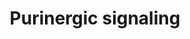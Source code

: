 ---
annotations:
- id: PW:0001000
  parent: signaling pathway
  type: Pathway Ontology
  value: nucleotide signaling via the purinergic P2Y receptors.
- id: PW:0000997
  parent: signaling pathway
  type: Pathway Ontology
  value: nucleoside and nucleotide mediated signaling pathway
authors:
- Fehrhart
- Egonw
description: Purinergic signalling is involved in several processes including neurologic,
  endocrine, and immune system signalling.
last-edited: 2020-05-06
ndex: 08de6582-8b71-11eb-9e72-0ac135e8bacf
organisms:
- Homo sapiens
redirect_from:
- /index.php/Pathway:WP4900
- /instance/WP4900
revision: null
schema-jsonld:
- '@context': https://schema.org/
  '@id': https://wikipathways.github.io/pathways/WP4900.html
  '@type': Dataset
  creator:
    '@type': Organization
    name: WikiPathways
  description: Purinergic signalling is involved in several processes including neurologic,
    endocrine, and immune system signalling.
  keywords:
  - ''
  - 2'-MeCCPA
  - 2-Cl-IB-MECA
  - 5'-N-ethylcarboxamidoadenosine
  - 8-Phenyl-1,3-dipropylxanthine
  - </br>1-Butyl-3-(3-hydroxypropyl)-8-(tricyclo[3.3.1.03,7]non-3-yl)-3,7-dihydro-1H-purine-2,6-dione
  - ADORA1
  - ADORA2A
  - ADORA2B
  - ADORA3
  - ADP
  - AMP
  - ATL-146e
  - ATP
  - Adenosine
  - BAY 60–6583
  - BLU-5937
  - CCPA
  - CGS-21680
  - CP-532,903
  - CPX
  - CVT-6883
  - Ca(2+)
  - Caffeine
  - Cu(2+)
  - DPCPX
  - GNAI1
  - GNAI2
  - GNAI3
  - GNAO1
  - GNAS
  - GNAT1
  - GNAT2
  - GNAT3
  - GNAZ
  - GR 79236
  - Gefapixant
  - Gi
  - Gq/11
  - HEMADO
  - IB-MECA
  - Istradefylline
  - Ivermectin
  - L-Glutathione
  - LPA
  - LPAR4
  - LPAR6
  - LUF-5835
  - LUF-5845
  - MRE3008F20
  - MRS-1191
  - MRS-1220
  - MRS-1334
  - MRS-1523
  - MRS-1706
  - MRS-1754
  - MRS-3558
  - MRS-3777
  - Mg(2+)
  - N-methyl-D-glucamine
  - N6-3-methoxyl-4-hydroxybenzyl adenine riboside
  - N6-Cyclopentyladenosine
  - Opiranserin
  - P2RX1
  - P2RX2
  - P2RX3
  - P2RX4
  - P2RX5
  - P2RX6
  - P2RX7
  - P2RY1
  - P2RY10
  - P2RY11
  - P2RY12
  - P2RY13
  - P2RY14
  - P2RY2
  - P2RY4
  - P2RY6
  - P2RY8
  - PANX1
  - 'PPADS '
  - PSB 10
  - PSB 36
  - PSB-0788
  - PSB-11
  - PSB-1115
  - PSB-603
  - Regadenoson
  - SCH-442,416
  - SCH-58261
  - SDZ WAG 994
  - Suramin
  - Theophylline
  - UDP
  - UDP-glucose
  - UTP
  - VUF-5574
  - ZM-241,385
  - Zn(2+)
  - cAMP
  license: CC0
  name: Purinergic signaling
seo: CreativeWork
title: Purinergic signaling
wpid: WP4900
---